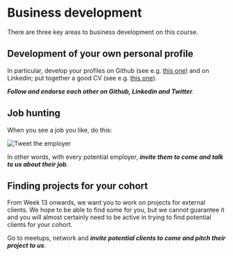 # Business development

There are three key areas to business development on this course.

## Development of your own personal profile

In particular, develop your profiles on Github (see e.g. [this one](https://github.com/nelsonic)) and on Linkedin; put together a good CV (see e.g. [this one](https://github.com/Neats29/CV)).

***Follow and endorse each other on Github, Linkedin and Twitter***.

## Job hunting

When you see a job you like, do this:

![Tweet the employer](https://cloud.githubusercontent.com/assets/37059/9995677/571da2da-607b-11e5-999a-64b76a81e57f.png)

In other words, with every potential employer, ***invite them to come and talk to us about their job***.


## Finding projects for your cohort

From Week 13 onwards, we want you to work on projects for external clients. We hope to be able to find some for you, but we cannot guarantee it and you will almost certainly need to be active in trying to find potential clients for your cohort.

Go to meetups, network and ***invite potential clients to come and pitch their project to us***.

